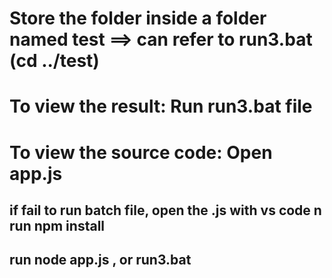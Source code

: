 # Store the folder inside a folder named test ==> can refer to run3.bat (cd ../test)
# To view the result: Run run3.bat file
# To view the source code: Open app.js





## if fail to run batch file, open the .js with vs code n run npm install
## run node app.js , or run3.bat
